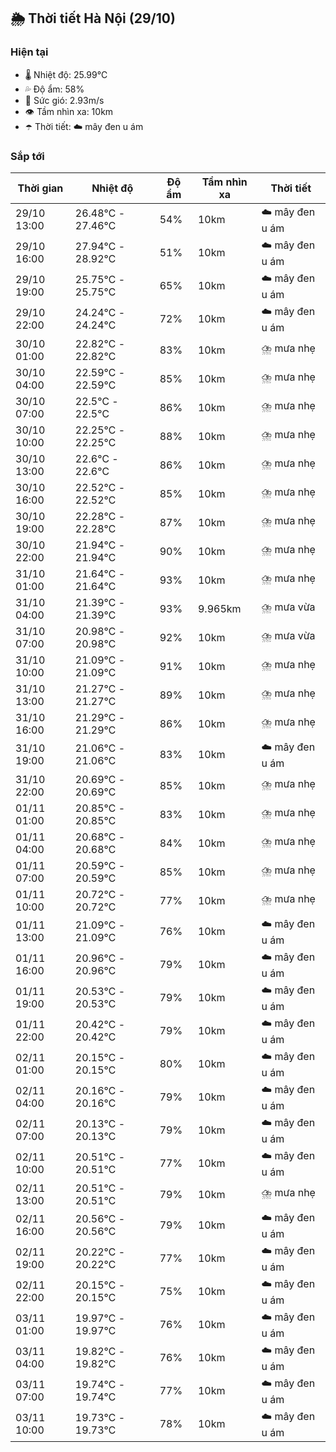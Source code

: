 ## 🌦️ Thời tiết Hà Nội (29/10)

### Hiện tại

- 🌡️ Nhiệt độ: 25.99℃
- 💦 Độ ẩm: 58%
- 💨 Sức gió: 2.93m/s
- 👁️ Tầm nhìn xa: 10km
- ☂️ Thời tiết: ☁️ mây đen u ám

### Sắp tới

| Thời gian | Nhiệt độ | Độ ẩm | Tầm nhìn xa | Thời tiết |
| --- | --- | --- | --- | --- |
| 29/10 13:00 | 26.48℃ - 27.46℃ | 54% | 10km | ☁️ mây đen u ám |
| 29/10 16:00 | 27.94℃ - 28.92℃ | 51% | 10km | ☁️ mây đen u ám |
| 29/10 19:00 | 25.75℃ - 25.75℃ | 65% | 10km | ☁️ mây đen u ám |
| 29/10 22:00 | 24.24℃ - 24.24℃ | 72% | 10km | ☁️ mây đen u ám |
| 30/10 01:00 | 22.82℃ - 22.82℃ | 83% | 10km | ⛈️ mưa nhẹ |
| 30/10 04:00 | 22.59℃ - 22.59℃ | 85% | 10km | ⛈️ mưa nhẹ |
| 30/10 07:00 | 22.5℃ - 22.5℃ | 86% | 10km | ⛈️ mưa nhẹ |
| 30/10 10:00 | 22.25℃ - 22.25℃ | 88% | 10km | ⛈️ mưa nhẹ |
| 30/10 13:00 | 22.6℃ - 22.6℃ | 86% | 10km | ⛈️ mưa nhẹ |
| 30/10 16:00 | 22.52℃ - 22.52℃ | 85% | 10km | ⛈️ mưa nhẹ |
| 30/10 19:00 | 22.28℃ - 22.28℃ | 87% | 10km | ⛈️ mưa nhẹ |
| 30/10 22:00 | 21.94℃ - 21.94℃ | 90% | 10km | ⛈️ mưa nhẹ |
| 31/10 01:00 | 21.64℃ - 21.64℃ | 93% | 10km | ⛈️ mưa nhẹ |
| 31/10 04:00 | 21.39℃ - 21.39℃ | 93% | 9.965km | ⛈️ mưa vừa |
| 31/10 07:00 | 20.98℃ - 20.98℃ | 92% | 10km | ⛈️ mưa vừa |
| 31/10 10:00 | 21.09℃ - 21.09℃ | 91% | 10km | ⛈️ mưa nhẹ |
| 31/10 13:00 | 21.27℃ - 21.27℃ | 89% | 10km | ⛈️ mưa nhẹ |
| 31/10 16:00 | 21.29℃ - 21.29℃ | 86% | 10km | ⛈️ mưa nhẹ |
| 31/10 19:00 | 21.06℃ - 21.06℃ | 83% | 10km | ☁️ mây đen u ám |
| 31/10 22:00 | 20.69℃ - 20.69℃ | 85% | 10km | ⛈️ mưa nhẹ |
| 01/11 01:00 | 20.85℃ - 20.85℃ | 83% | 10km | ⛈️ mưa nhẹ |
| 01/11 04:00 | 20.68℃ - 20.68℃ | 84% | 10km | ⛈️ mưa nhẹ |
| 01/11 07:00 | 20.59℃ - 20.59℃ | 85% | 10km | ⛈️ mưa nhẹ |
| 01/11 10:00 | 20.72℃ - 20.72℃ | 77% | 10km | ⛈️ mưa nhẹ |
| 01/11 13:00 | 21.09℃ - 21.09℃ | 76% | 10km | ☁️ mây đen u ám |
| 01/11 16:00 | 20.96℃ - 20.96℃ | 79% | 10km | ☁️ mây đen u ám |
| 01/11 19:00 | 20.53℃ - 20.53℃ | 79% | 10km | ☁️ mây đen u ám |
| 01/11 22:00 | 20.42℃ - 20.42℃ | 79% | 10km | ☁️ mây đen u ám |
| 02/11 01:00 | 20.15℃ - 20.15℃ | 80% | 10km | ☁️ mây đen u ám |
| 02/11 04:00 | 20.16℃ - 20.16℃ | 79% | 10km | ☁️ mây đen u ám |
| 02/11 07:00 | 20.13℃ - 20.13℃ | 79% | 10km | ☁️ mây đen u ám |
| 02/11 10:00 | 20.51℃ - 20.51℃ | 77% | 10km | ☁️ mây đen u ám |
| 02/11 13:00 | 20.51℃ - 20.51℃ | 79% | 10km | ⛈️ mưa nhẹ |
| 02/11 16:00 | 20.56℃ - 20.56℃ | 79% | 10km | ☁️ mây đen u ám |
| 02/11 19:00 | 20.22℃ - 20.22℃ | 77% | 10km | ☁️ mây đen u ám |
| 02/11 22:00 | 20.15℃ - 20.15℃ | 75% | 10km | ☁️ mây đen u ám |
| 03/11 01:00 | 19.97℃ - 19.97℃ | 76% | 10km | ☁️ mây đen u ám |
| 03/11 04:00 | 19.82℃ - 19.82℃ | 76% | 10km | ☁️ mây đen u ám |
| 03/11 07:00 | 19.74℃ - 19.74℃ | 77% | 10km | ☁️ mây đen u ám |
| 03/11 10:00 | 19.73℃ - 19.73℃ | 78% | 10km | ☁️ mây đen u ám |
